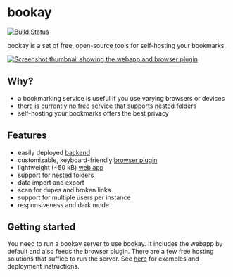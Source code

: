 # bookay

[![Build Status](https://github.com/jaynetics/bookay/workflows/tests/badge.svg)](https://github.com/jaynetics/bookay/actions)

bookay is a set of free, open-source tools for self-hosting your bookmarks.

[
  ![Screenshot thumbnail showing the webapp and browser plugin](
    https://user-images.githubusercontent.com/10758879/113178657-1528d000-924f-11eb-9a02-2c0e4e504074.png
  )
](https://user-images.githubusercontent.com/10758879/113178042-77350580-924e-11eb-820f-298da2a2631d.png)

## Why?

- a bookmarking service is useful if you use varying browsers or devices
- there is currently no free service that supports nested folders
- self-hosting your bookmarks offers the best privacy

## Features

- easily deployed [backend](./server/)
- customizable, keyboard-friendly [browser plugin](./plugin/)
- lightweight (~50 kB) [web app](./webapp/)
- support for nested folders
- data import and export
- scan for dupes and broken links
- support for multiple users per instance
- responsiveness and dark mode

## Getting started

You need to run a bookay server to use bookay. It includes the webapp by default and also feeds the browser plugin. There are a few free hosting solutions that suffice to run the server. See [here](./server/README.md#how-to-use) for examples and deployment instructions.

